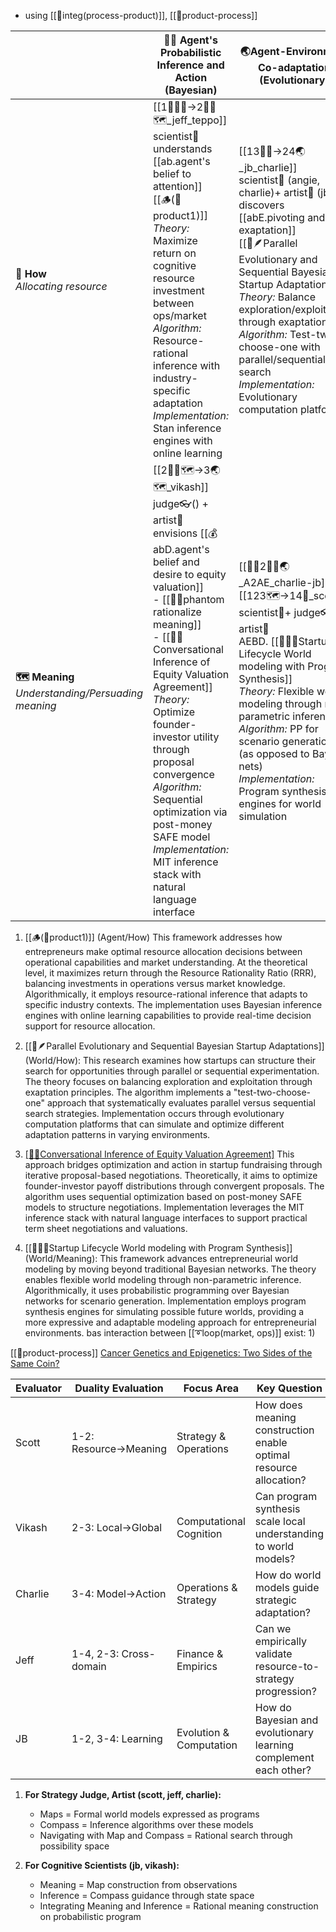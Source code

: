 - using [[💠integ(process-product)]], [[📝product-process]]

|                                                       | 🧍‍♀️   Agent's Probabilistic Inference and Action (Bayesian)                                                                                                                                                                                                                                                                                                                                                                                      | 🌏Agent-Environment Co-adaptation (Evolutionary)                                                                                                                                                                                                                                                                                                                                       |
| ----------------------------------------------------- | -------------------------------------------------------------------------------------------------------------------------------------------------------------------------------------------------------------------------------------------------------------------------------------------------------------------------------------------------------------------------------------------------------------------------------------------------- | -------------------------------------------------------------------------------------------------------------------------------------------------------------------------------------------------------------------------------------------------------------------------------------------------------------------------------------------------------------------------------------- |
| **🧭 How**<br>*Allocating resource*                   | [[1🧍‍♀️🧭->2🧍‍♀️🗺️_jeff_teppo]]<br>scientist🧠 understands [[ab.agent's belief to attention]]<br>[[🪵(📝product1)]]<br>*Theory:* Maximize return on cognitive resource investment between ops/market<br>*Algorithm:* Resource-rational inference with industry-specific adaptation<br>*Implementation:* Stan inference engines with online learning                                            | [[13🧍‍♀️->24🌏_jb_charlie]]<br>scientist🧠 (angie, charlie)+ artist🤜 (jb) discovers [[abE.pivoting and exaptation]]<br> [[📝🪶Parallel Evolutionary and Sequential Bayesian Startup Adaptations]]<br>*Theory:* Balance exploration/exploitation through exaptation<br>*Algorithm:* Test-two-choose-one with parallel/sequential search<br>*Implementation:* Evolutionary computation platforms |
| **🗺️ Meaning**<br>*Understanding/Persuading meaning* | [[2🧍‍♀️🗺️->3🌏🗺️_vikash]]<br>judge👓() + artist🤜 envisions [[💰abD.agent's belief and desire to equity valuation]]<br>- [[📝👻phantom rationalize meaning]] <br>- [[📝🤝Conversational Inference of Equity Valuation Agreement]]<br>*Theory:* Optimize founder-investor utility through proposal convergence<br>*Algorithm:* Sequential optimization via post-money SAFE model<br>*Implementation:* MIT inference stack with natural language interface | [[🧍‍♀️2🧍‍♀️🌏_A2AE_charlie-jb]], [[123🗺️->14🧭_scott]]<br>scientist🧠+ judge👓 + artist🤜<br>AEBD. [[📝🌳🌊Startup Lifecycle World modeling with Program Synthesis]]<br>*Theory:* Flexible world modeling through non-parametric inference<br>*Algorithm:* PP for scenario generation (as opposed to Bayes nets)<br>*Implementation:* Program synthesis engines for world simulation    |
1. [[🪵(📝product1)]] (Agent/How)
This framework addresses how entrepreneurs make optimal resource allocation decisions between operational capabilities and market understanding. At the theoretical level, it maximizes return through the Resource Rationality Ratio (RRR), balancing investments in operations versus market knowledge. Algorithmically, it employs resource-rational inference that adapts to specific industry contexts. The implementation uses Bayesian inference engines with online learning capabilities to provide real-time decision support for resource allocation.

3. [[📝🪶Parallel Evolutionary and Sequential Bayesian Startup Adaptations]] (World/How):
This research examines how startups can structure their search for opportunities through parallel or sequential experimentation. The theory focuses on balancing exploration and exploitation through exaptation principles. The algorithm implements a "test-two-choose-one" approach that systematically evaluates parallel versus sequential search strategies. Implementation occurs through evolutionary computation platforms that can simulate and optimize different adaptation patterns in varying environments.

2. [[📝🤝Conversational Inference of Equity Valuation Agreement]](Agent/Meaning)
This approach bridges optimization and action in startup fundraising through iterative proposal-based negotiations. Theoretically, it aims to optimize founder-investor payoff distributions through convergent proposals. The algorithm uses sequential optimization based on post-money SAFE models to structure negotiations. Implementation leverages the MIT inference stack with natural language interfaces to support practical term sheet negotiations and valuations.

4. [[📝🌳🌊Startup Lifecycle World modeling with Program Synthesis]] (World/Meaning):
This framework advances entrepreneurial world modeling by moving beyond traditional Bayesian networks. The theory enables flexible world modeling through non-parametric inference. Algorithmically, it uses probabilistic programming over Bayesian networks for scenario generation. Implementation employs program synthesis engines for simulating possible future worlds, providing a more expressive and adaptable modeling approach for entrepreneurial environments.
bas
interaction between [[➰loop(market, ops)]] exist: 1) 

[[📝product-process]]
[Cancer Genetics and Epigenetics: Two Sides of the Same Coin?](https://pdf.sciencedirectassets.com/272618/1-s2.0-S1535610812X00084/1-s2.0-S1535610812002577/main.pdf?X-Amz-Security-Token=IQoJb3JpZ2luX2VjEP3%2F%2F%2F%2F%2F%2F%2F%2F%2F%2FwEaCXVzLWVhc3QtMSJIMEYCIQCEwfIthDBStCwx4YU9ekDvDoGbTuenlnSQXtFs%2F%2Bm7hAIhAKuEFIfw7vsrBrtpwx4rOjRut0yVtN0CSnhapYi3g4mBKrMFCHYQBRoMMDU5MDAzNTQ2ODY1IgyUFjXt7G3KdKspMJMqkAWKFTaFkHGm344%2FXRkHTscD5ElesQviCh%2B8w%2Bh%2Fjk2HmnkM6CduuiWMvsbgJYg1AZM%2Fkds1QYykc5noRfoPMenCSwD54Zgx8n3t1Oyr%2FvwYm5KN3ahyrxd6%2BDNTlvS0dlDjAvoRGq%2FW63he%2Fao3ocrFVUcPlfg7ivbFcMHuYAQrTnhqXHOkZgmxjakP%2FkqQ618tgFHTxAlhvlqDqLQk2%2FLL%2BPdgIlaUt4txdjAQn0OZxKgyRTvtMwxm%2BPXmHpsSUCTNXQQRZahD6g1VNYn7uplyOC3Co6ve%2Fp97qb%2FQ19FF6cJ5nTOFbGE%2F0SqENXaRlI9fAHk5aUfLHR7qgA0tnOxHhOcAZiaN%2FbpDW76VDq%2B4uVovgejmDj%2BjasVD68ybUJlECA9wBr0y53trypT0BEUfpxUlsIWEZfu0JScKsE8Q1SggUoz00YIdwAcpJPuX%2BDha5qYd3b7ERD236RerQITM7NjrURve4Gatx5bO3SlTBLKOnLWC%2B7IG8Htm3dzAGse8tykASmxXf1UkTbJjEx%2Fs9wwK8fTkKuNk8FoisBzp%2FQNCNLsttlI6HvLllAh1ooOERgSDkS7Kijq3vW6MvAWjOGB2IWzbdsp1fgN%2BxJ7xnHqqMD9MMVUaosmzmfBq2rH8pGn08QmWT9NC%2F61XSBRQfy2uUn3k6jhSfSdKXrgTMQ0oJtrP2cwSVfaF%2BoOl4%2B75bn7iBlJy6UB%2FDZJ9ji3KbkHY7liTpWXjpanISwi2moOR9Fy9IXNrIGVJsLnQdf6YVK2wHCwZeITK39gDZ9syuYy82JtIpA%2BMBFK06OSUlqQW0z3w7dNcjO19LG%2FEqwqPnBL8ujOpEvCsqaw%2BDX9m%2Fu7k8bnoS7sSDVHV5EHeCDDQ1Ii5BjqwAVOrubQvNTnNC1QGUw0tLbwk9XeEXTjIR93CTIDqWUX0Gt6Wu0A997CJUdpZFivR1VrxffjGM%2FaIRieCcRhSrln%2FD0fOV6PTah%2F9r6i%2ByMRnzVK%2F8d2nB66IoRxjtCBOv5XEWC0BrK2DBpC4jkTZujrx%2FsgZ3PTx%2FjOZqSzbiKyF5gxRaIsg7ZciPI7JOZpMnJN3%2BgoAaXgAS28pPi7JrCiux1Stwxikfc7zUNEgyi%2FD&X-Amz-Algorithm=AWS4-HMAC-SHA256&X-Amz-Date=20241030T130056Z&X-Amz-SignedHeaders=host&X-Amz-Expires=300&X-Amz-Credential=ASIAQ3PHCVTYZK67IQTE%2F20241030%2Fus-east-1%2Fs3%2Faws4_request&X-Amz-Signature=3f85212487076cb7677bb6d587f5fcdc697e77025357d220ed1f7355fbd35b3c&hash=16b6f6e634f6f2f08567a108d4ff8c5c448c5daec4ae809574289d61897ec0c0&host=68042c943591013ac2b2430a89b270f6af2c76d8dfd086a07176afe7c76c2c61&pii=S1535610812002577&tid=spdf-3a6c1ee4-3843-4394-b23b-af449828d224&sid=787d335834b6314046692042bc09f50979d1gxrqa&type=client&tsoh=d3d3LnNjaWVuY2VkaXJlY3QuY29t&ua=0f155b0a03015a50525856&rr=8dab97564e088f90&cc=us)

| Evaluator | Duality Evaluation     | Focus Area              | Key Question                                                      |
| --------- | ---------------------- | ----------------------- | ----------------------------------------------------------------- |
| Scott     | 1-2: Resource→Meaning  | Strategy & Operations   | How does meaning construction enable optimal resource allocation? |
| Vikash    | 2-3: Local→Global      | Computational Cognition | Can program synthesis scale local understanding to world models?  |
| Charlie   | 3-4: Model→Action      | Operations & Strategy   | How do world models guide strategic adaptation?                   |
| Jeff      | 1-4, 2-3: Cross-domain | Finance & Empirics      | Can we empirically validate resource-to-strategy progression?     |
| JB        | 1-2, 3-4: Learning     | Evolution & Computation | How do Bayesian and evolutionary learning complement each other?  |
1. **For Strategy Judge, Artist (scott, jeff, charlie):**
   - Maps = Formal world models expressed as programs
   - Compass = Inference algorithms over these models
   - Navigating with Map and Compass = Rational search through possibility space

2. **For Cognitive Scientists (jb, vikash):**
   - Meaning = Map construction from observations
   - Inference = Compass guidance through state space
   - Integrating Meaning and Inference = Rational meaning construction on probabilistic program
   